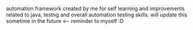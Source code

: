 automation framework created by me for self learning and improvements related to java, testng and overall automation testing skills. will update this sometime in the future <-- reminder to myself :D